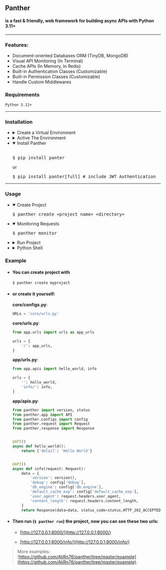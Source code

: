 
## Panther 
#### is a fast &  friendly, web framework for building async APIs with Python 3.11+ 

<hr/>

### Features:
- Document-oriented Databases ORM (TinyDB, MongoDB)
- Visual API Monitoring (In Terminal)
- Cache APIs (In Memory, In Redis)
- Built-in Authentication Classes (Customizable)
- Built-in Permission Classes (Customizable)
- Handle Custom Middlewares



### Requirements
```console
Python 3.11+
```

<hr/>

### Installation

- <details>
  <summary>Create a Virtual Environment</summary>
  <pre>$ python -m venv .venv</pre>
  </details>


- <details>
  <summary>Active The Environment</summary></br>
  * Linux & Mac
    <pre>$ source .venv/bin/activate</pre>
  * Windows
    <pre>$ .\.venv\Scripts\activate</pre>   
  </details>


- <details open>
  <summary>Install Panther</summary></br>
  <pre>$ pip install panter</pre>
  or 
  <pre>$ pip install panter[full] # include JWT Authentication</pre>
  </details>

<hr/>

### Usage


- <details open>
  <summary>Create Project</summary>
  <pre>$ panther create &lt;project_name&gt; &lt;directory&gt;</pre>
  </details>


- <details open>
  <summary>Monitoring Requests</summary>
  <pre>$ panther monitor</pre>
  </details>


- <details>
  <summary>Run Project</summary></br>
  Panther needs Uvicorn as ASGI (Asynchronous Server Gateway Interface)
  <pre>$ pip install uvicorn[standard]</pre>
  Then
  <pre>$ panther run </pre>
  </details>


- <details>
  <summary>Python Shell</summary>
  <pre>$ panther shell</pre>
  </details>

### Example

- #### You can create project with
  ```console 
  $ panther create myproject
  ``` 
- #### or create it yourself:

    **core/configs.py**:
    
    ```python
    URLs = 'core/urls.py'
    ```
    
    **core/urls.py**:
    
    ```python
    from app.urls import urls as app_urls
    
    urls = {
        '/': app_urls,
    }
    ```
    
    **app/urls.py**:
    
    ```python
    from app.apis import hello_world, info
    
    urls = {
        '': hello_world,
        'info/': info,
    }
    ```
    
    **app/apis.py**:
    
    ```python
    from panther import version, status
    from panther.app import API
    from panther.configs import config
    from panther.request import Request
    from panther.response import Response
    
    
    @API()
    async def hello_world():
        return {'detail': 'Hello World'}
    
    
    @API()
    async def info(request: Request):
        data = {
            'version': version(),
            'debug': config['debug'],
            'db_engine': config['db_engine'],
            'default_cache_exp': config['default_cache_exp'],
            'user_agent': request.headers.user_agent,
            'content_length': request.headers.content_length,
        }
        return Response(data=data, status_code=status.HTTP_202_ACCEPTED)
    ```
    
- #### Then run (`$ panther run`) the project, now you can see these two urls:

  * [http://127.0.0.1:8000/](http://127.0.0.1:8000/)

  * [http://127.0.0.1:8000/info/](http://127.0.0.1:8000/info/)



> More examples: [https://github.com/AliRn76/panther/tree/master/example](https://github.com/AliRn76/panther/tree/master/example).
